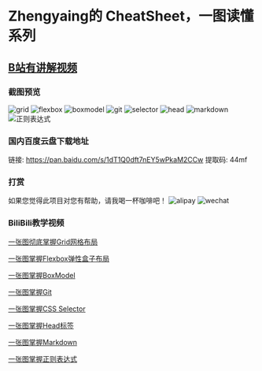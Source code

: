 # Zhengyaing的 CheatSheet，一图读懂系列

## [B站有讲解视频](https://space.bilibili.com/503792864) 



### 截图预览

![grid](image/grid.png)
![flexbox](image/flexbox.png)
![boxmodel](image/boxmodel.png)
![git](image/git.png)
![selector](image/cssselector.png)
![head](image/head.png)
![markdown](image/markdown.png)
![正则表达式](image/regex.png)

### 国内百度云盘下载地址

链接: https://pan.baidu.com/s/1dT1Q0dft7nEY5wPkaM2CCw 提取码: 44mf

### 打赏

如果您觉得此项目对您有帮助，请我喝一杯咖啡吧！
![alipay](image/alipay.jpeg)
![wechat](image/wechatpay.png)

### BiliBili教学视频

[一张图彻底掌握Grid网格布局](https://www.bilibili.com/video/BV1jA411h7sy/)

[一张图掌握Flexbox弹性盒子布局](https://www.bilibili.com/video/BV1K64y1u7eb/)

[一张图掌握BoxModel](https://www.bilibili.com/video/BV1ni4y1t7jK/)

[一张图掌握Git](https://www.bilibili.com/video/BV1AZ4y1x7Do/)

[一张图掌握CSS Selector](https://www.bilibili.com/video/BV1kk4y1R78f)

[一张图掌握Head标签](https://www.bilibili.com/video/BV1ui4y1b7UW/)

[一张图掌握Markdown](https://www.bilibili.com/video/BV1sz411z7qd/)

[一张图掌握正则表达式](https://www.bilibili.com/video/BV1jT4y137qt/)
